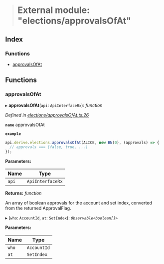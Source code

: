 > # External module: "elections/approvalsOfAt"

## Index

### Functions

* [approvalsOfAt](_elections_approvalsofat_.md#approvalsofat)

## Functions

###  approvalsOfAt

▸ **approvalsOfAt**(`api`: `ApiInterfaceRx`): *function*

*Defined in [elections/approvalsOfAt.ts:26](https://github.com/polkadot-js/api/blob/fbac330/packages/api-derive/src/elections/approvalsOfAt.ts#L26)*

**`name`** approvalsOfAt

**`example`** 
<BR>

```javascript
api.derive.elections.approvalsOfAt(ALICE, new BN(0), (approvals) => {
  // approvals === [false, true, ...]
});
```

**Parameters:**

Name | Type |
------ | ------ |
`api` | `ApiInterfaceRx` |

**Returns:** *function*

An array of boolean approvals for the account and set index, converted from the returned ApprovalFlag.

▸ (`who`: `AccountId`, `at`: `SetIndex`): *`Observable<boolean[]>`*

**Parameters:**

Name | Type |
------ | ------ |
`who` | `AccountId` |
`at` | `SetIndex` |